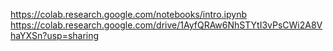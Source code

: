 https://colab.research.google.com/notebooks/intro.ipynb
https://colab.research.google.com/drive/1AyfQRAw6NhSTYtI3vPsCWi2A8VhaYXSn?usp=sharing
